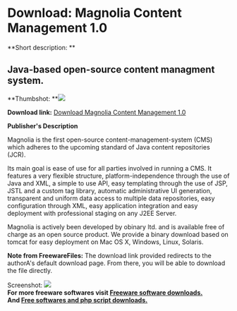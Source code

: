 # Download: Magnolia Content Management 1.0

**Short description: **

## Java-based open-source content managment system.

  
**Thumbshot: **![](http://www.freewarefiles.com/screenshot/magnolia_cms_md.gif)   
  
**Download link:** [Download Magnolia Content Management 1.0](http://freesoftwares.boysofts.com/Magnolia-Content-Management_program_7878.html)  
  

**Publisher's Description**  
  

Magnolia is the first open-source content-management-system (CMS) which
adheres to the upcoming standard of Java content repositories (JCR).

Its main goal is ease of use for all parties involved in running a CMS. It
features a very flexible structure, platform-independence through the use of
Java and XML, a simple to use API, easy templating through the use of JSP,
JSTL and a custom tag library, automatic administrative UI generation,
transparent and uniform data access to multiple data repositories, easy
configuration through XML, easy application integration and easy deployment
with professional staging on any J2EE Server.

Magnolia is actively been developed by obinary ltd. and is available free of
charge as an open source product. We provide a binary download based on tomcat
for easy deployment on Mac OS X, Windows, Linux, Solaris.

**Note from FreewareFiles:** The download link provided redirects to the authorA's default download page. From there, you will be able to download the file directly.

  
  
Screenshot: ![](http://www.freewarefiles.com/screenshot/magnolia_cms.gif)  
**For more freeware softwares visit [Freeware software downloads.](http://freesoftwares.boysofts.com/)**   
**And [Free softwares and php script downloads.](http://www.boysofts.com/)**

